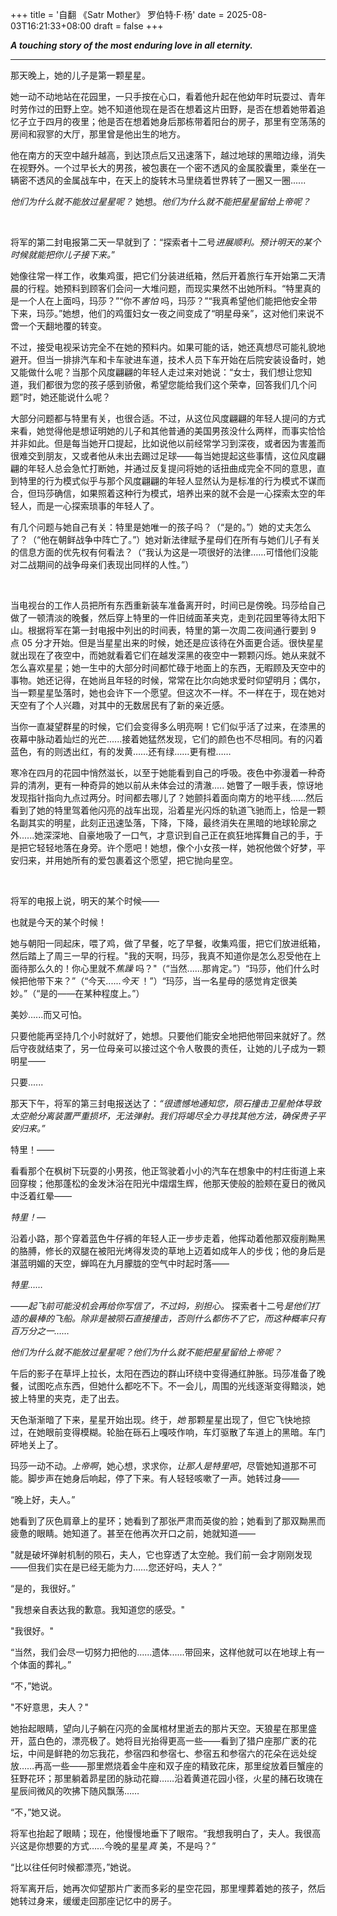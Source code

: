 +++
title = '自翻 《Satr Mother》 罗伯特·F·杨'
date = 2025-08-03T16:21:33+08:00
draft = false
+++

***A touching story of the most enduring love in all eternity.***

---

那天晚上，她的儿子是第一颗星星。

她一动不动地站在花园里，一只手按在心口，看着他升起在他幼年时玩耍过、青年时劳作过的田野上空。她不知道他现在是否在想着这片田野，是否在想着她带着追忆孑立于四月的夜里；他是否在想着她身后那栋带着阳台的房子，那里有空荡荡的房间和寂寥的大厅，那里曾是他出生的地方。

他在南方的天空中越升越高，到达顶点后又迅速落下，越过地球的黑暗边缘，消失在视野外。一个过早长大的男孩，被包裹在一个密不透风的金属胶囊里，乘坐在一辆密不透风的金属战车中，在天上的旋转木马里绕着世界转了一圈又一圈......

*他们为什么就不能放过星星呢？* 她想。*他们为什么就不能把星星留给上帝呢？*

&nbsp;

将军的第二封电报第二天一早就到了：“探索者十二号*进展顺利。预计明天的某个时候就能把你儿子接下来。*”

她像往常一样工作，收集鸡蛋，把它们分装进纸箱，然后开着旅行车开始第二天清晨的行程。她预料到顾客们会问一大堆问题，而现实果然不出她所料。“特里真的是一个人在上面吗，玛莎？”“你不*害怕* 吗，玛莎？”“我真希望他们能把他安全带下来，玛莎。”她想，他们的鸡蛋妇女一夜之间变成了“明星母亲”，这对他们来说不啻一个天翻地覆的转变。

不过，接受电视采访完全不在她的预料内。如果可能的话，她还真想尽可能礼貌地避开。但当一排排汽车和卡车驶进车道，技术人员下车开始在后院安装设备时，她又能做什么呢？当那个风度翩翩的年轻人走过来对她说：“女士，我们想让您知道，我们都很为您的孩子感到骄傲，希望您能给我们这个荣幸，回答我们几个问题”时，她还能说什么呢？

大部分问题都与特里有关，也很合适。不过，从这位风度翩翩的年轻人提问的方式来看，她觉得他是想证明她的儿子和其他普通的美国男孩没什么两样，而事实恰恰并非如此。但是每当她开口提起，比如说他以前经常学习到深夜，或者因为害羞而很难交到朋友，又或者他从未出去踢过足球——每当她提起这些事情，这位风度翩翩的年轻人总会急忙打断她，并通过反复提问将她的话扭曲成完全不同的意思，直到特里的行为模式似乎与那个风度翩翩的年轻人显然认为是标准的行为模式不谋而合，但玛莎确信，如果照着这种行为模式，培养出来的就不会是一心探索太空的年轻人，而是一心探索琐事的年轻人了。

有几个问题与她自己有关：特里是她唯一的孩子吗？（“是的。”）她的丈夫怎么了？（“他在朝鲜战争中阵亡了。”）她对新法律赋予星母们在所有与她们儿子有关的信息方面的优先权有何看法？（“我认为这是一项很好的法律……可惜他们没能对二战期间的战争母亲们表现出同样的人性。”）

&nbsp;

当电视台的工作人员把所有东西重新装车准备离开时，时间已是傍晚。玛莎给自己做了一顿清淡的晚餐，然后穿上特里的一件旧绒面革夹克，走到花园里等待太阳下山。根据将军在第一封电报中列出的时间表，特里的第一次周二夜间通行要到 9 点 05 分才开始。但是当星星出来的时候，她还是应该待在外面更合适。很快星星就出现在了夜空中，而她就看着它们在越发深黑的夜空中一颗颗闪烁。她从来就不怎么喜欢星星；她一生中的大部分时间都忙碌于地面上的东西，无暇顾及天空中的事物。她还记得，在她尚且年轻的时候，常常在比尔向她求爱时仰望明月；偶尔，当一颗星星坠落时，她也会许下一个愿望。但这次不一样。不一样在于，现在她对天空有了个人兴趣，对其中的无数居民有了新的亲近感。

当你一直凝望群星的时候，它们会变得多么明亮啊！它们似乎活了过来，在漆黑的夜幕中脉动着灿烂的光芒......接着她猛然发现，它们的颜色也不尽相同。有的闪着蓝色，有的则透出红，有的发黄……还有绿……更有橙……

寒冷在四月的花园中悄然滋长，以至于她能看到自己的呼吸。夜色中弥漫着一种奇异的清冽，更有一种奇异的她以前从未体会过的清澈..... 她瞥了一眼手表，惊讶地发现指针指向九点过两分。时间都去哪儿了？她颤抖着面向南方的地平线......然后看到了她的特里驾着他闪亮的战车出现，沿着星光闪烁的轨道飞驰而上，恰是一颗名副其实的明星，此刻正迅速坠落，下降，下降，最终消失在黑暗的地球轮廓之外......她深深地、自豪地吸了一口气，才意识到自己正在疯狂地挥舞自己的手，于是把它轻轻地落在身旁。许个愿吧！她想，像个小女孩一样，她祝他做个好梦，平安归来，并用她所有的爱包裹着这个愿望，把它抛向星空。

&nbsp;

将军的电报上说，明天的某个时候——

也就是今天的某个时候！

她与朝阳一同起床，喂了鸡，做了早餐，吃了早餐，收集鸡蛋，把它们放进纸箱，然后踏上了周三一早的行程。"我的天啊，玛莎，我真不知道你是怎么忍受他在上面待那么久的！你心里就不*焦躁* 吗？"（“当然......那肯定。”）“玛莎，他们什么时候把他带下来？”（“今天......*今天* ！”）“玛莎，当一名星母的感觉肯定很美妙。”（“是的——在某种程度上。”）

美妙......而又可怕。

只要他能再坚持几个小时就好了，她想。只要他们能安全地把他带回来就好了。然后守夜就结束了，另一位母亲可以接过这个令人敬畏的责任，让她的儿子成为一颗明星——

只要......

那天下午，将军的第三封电报送达了：*“很遗憾地通知您，陨石撞击卫星舱体导致太空舱分离装置严重损坏，无法弹射。我们将竭尽全力寻找其他方法，确保贵子平安归来。”*

特里！——

看看那个在枫树下玩耍的小男孩，他正驾驶着小小的汽车在想象中的村庄街道上来回穿梭；他那蓬松的金发沐浴在阳光中熠熠生辉，他那天使般的脸颊在夏日的微风中泛着红晕——

*特里！—*

沿着小路，那个穿着蓝色牛仔裤的年轻人正一步步走着，他挥动着他那双瘦削黝黑的胳膊，修长的双腿在被阳光烤得发烫的草地上迈着如成年人的步伐；他的身后是湛蓝明媚的天空，蝉鸣在九月朦胧的空气中时起时落——

*特里……*

*——起飞前可能没机会再给你写信了，不过妈，别担心。* 探索者十二号*是他们打造的最棒的飞船。除非是被陨石直接撞击，否则什么都伤不了它，而这种概率只有百万分之一……*

*他们为什么就不能放过星星呢？他们为什么就不能把星星留给上帝呢？*

午后的影子在草坪上拉长，太阳在西边的群山环绕中变得通红肿胀。玛莎准备了晚餐，试图吃点东西，但她什么都吃不下。不一会儿，周围的光线逐渐变得黯淡，她披上特里的夹克，走了出去。

天色渐渐暗了下来，星星开始出现。终于，*她* 那颗星星出现了，但它飞快地掠过，在她眼前变得模糊。轮胎在砾石上嘎吱作响，车灯驱散了车道上的黑暗。车门砰地关上了。

玛莎一动不动。​*上帝啊*​，她心想，求求你，​*让那人是特里吧*​，尽管她知道那不可能。脚步声在她身后响起，停了下来。有人轻轻咳嗽了一声。她转过身——

“晚上好，夫人。”

她看到了灰色肩章上的星环；她看到了那张严肃而英俊的脸；她看到了那双黝黑而疲惫的眼睛。她知道了。甚至在他再次开口之前，她就知道——

"就是破坏弹射机制的陨石，夫人，它也穿透了太空舱。我们前一会才刚刚发现——但我们实在是已经无能为力……您还好吗，夫人？”

“是的，我很好。”

"我想亲自表达我的歉意。我知道您的感受。"

"我很好。"

“当然，我们会尽一切努力把他的......遗体......带回来，这样他就可以在地球上有一个体面的葬礼。”

“不，”她说。

"不好意思，夫人？"

她抬起眼睛，望向儿子躺在闪亮的金属棺材里逝去的那片天空。天狼星在那里盛开，蓝白色的，漂亮极了。她将目光抬得更高一些——看到了猎户座那广袤的花坛，中间是鲜艳的勿忘我花，参宿四和参宿七、参宿五和参宿六的花朵在远处绽放……再高一些——那里燃烧着金牛座和双子座的精致花床，那里绽放着巨蟹座的狂野花环；那里躺着昴星团的脉动花瓣……沿着黄道花园小径，火星的赭石玫瑰在星辰间微风的吹拂下随风飘荡……

“不，”她又说。

将军也抬起了眼睛；现在，他慢慢地垂下了眼帘。“我想我明白了，夫人。我很高兴这是你想要的方式……今晚的星星*真* 美，不是吗？”

“比以往任何时候都漂亮，”她说。

将军离开后，她再次仰望那片广袤而多彩的星空花园，那里埋葬着她的孩子，然后她转过身来，缓缓走回那座记忆中的房子。

